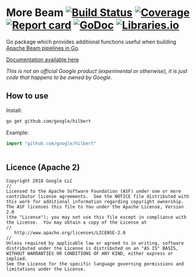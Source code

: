 # More Beam [![Build Status](https://img.shields.io/travis/bramp/morebeam.svg)](https://travis-ci.org/bramp/morebeam) [![Coverage](https://img.shields.io/coveralls/bramp/morebeam.svg)](https://coveralls.io/github/bramp/morebeam) [![Report card](https://goreportcard.com/badge/github.com/bramp/morebeam)](https://goreportcard.com/report/github.com/bramp/morebeam) [![GoDoc](https://godoc.org/bramp.net/morebeam?status.svg)](https://godoc.org/bramp.net/morebeam) [![Libraries.io](https://img.shields.io/librariesio/github/bramp/morebeam.svg)](https://libraries.io/github/bramp/morebeam)

Go package which provides additional functions useful when building [Apache Beam pipelines in Go](https://beam.apache.org/documentation/sdks/go/).

[Documentation available here](https://godoc.org/bramp.net/morebeam)

*This is not an official Google product (experimental or otherwise), it is just code that happens to be owned by Google.*

## How to use

Install:

```bash
go get github.com/google/hilbert
```

Example:

```go
import "github.com/google/hilbert"
    
```

## Licence (Apache 2)

```
Copyright 2018 Google LLC
//
Licensed to the Apache Software Foundation (ASF) under one or more
contributor license agreements.  See the NOTICE file distributed with
this work for additional information regarding copyright ownership.
The ASF licenses this file to You under the Apache License, Version 2.0
(the "License"); you may not use this file except in compliance with
the License.  You may obtain a copy of the License at
//
   http://www.apache.org/licenses/LICENSE-2.0
//
Unless required by applicable law or agreed to in writing, software
distributed under the License is distributed on an "AS IS" BASIS,
WITHOUT WARRANTIES OR CONDITIONS OF ANY KIND, either express or implied.
See the License for the specific language governing permissions and
limitations under the License.
```
